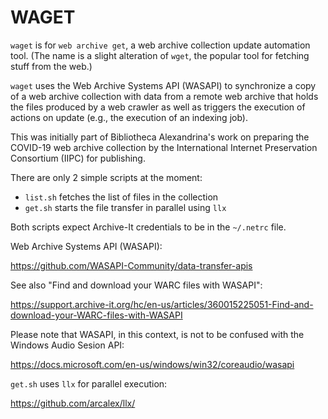 # WAGET

`waget` is for `web archive get`, a web archive collection update
automation tool.  (The name is a slight alteration of `wget`, the
popular tool for fetching stuff from the web.)

`waget` uses the Web Archive Systems API (WASAPI) to synchronize a copy
of a web archive collection with data from a remote web archive that
holds the files produced by a web crawler as well as triggers the
execution of actions on update (e.g., the execution of an indexing job).

This was initially part of Bibliotheca Alexandrina's work on preparing
the COVID-19 web archive collection by the International Internet
Preservation Consortium (IIPC) for publishing.

There are only 2 simple scripts at the moment:

- `list.sh` fetches the list of files in the collection
- `get.sh` starts the file transfer in parallel using `llx`

Both scripts expect Archive-It credentials to be in the `~/.netrc` file.

Web Archive Systems API (WASAPI):

https://github.com/WASAPI-Community/data-transfer-apis

See also "Find and download your WARC files with WASAPI":

https://support.archive-it.org/hc/en-us/articles/360015225051-Find-and-download-your-WARC-files-with-WASAPI

Please note that WASAPI, in this context, is not to be confused with the
Windows Audio Sesion API:

https://docs.microsoft.com/en-us/windows/win32/coreaudio/wasapi

`get.sh` uses `llx` for parallel execution:

https://github.com/arcalex/llx/
